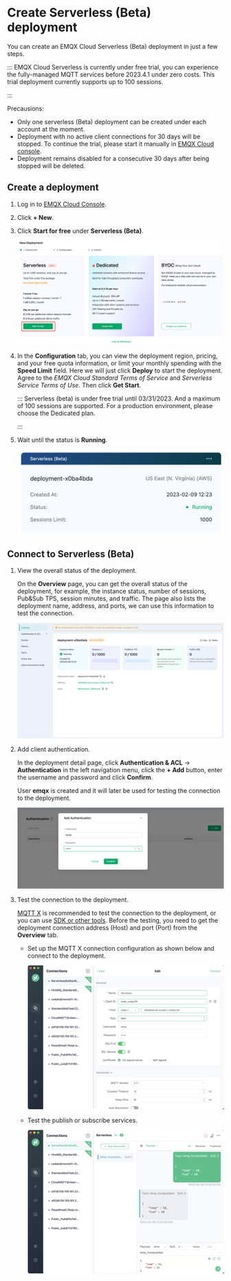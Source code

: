 # Create Serverless (Beta)  deployment 

You can create an EMQX Cloud Serverless (Beta) deployment in just a few steps. 

::: EMQX Cloud Serverless is currently under free trial, you can experience the fully-managed MQTT services before 2023.4.1 under zero costs. This trial deployment currently supports up to 100 sessions. 

:::

Precausions:

* Only one serverless  (Beta) deployment can be created under each account at the moment.
* Deployment with no active client connections for 30 days will be stopped. To continue the trial, please start it manually in [EMQX Cloud console](https://cloud.emqx.com/console/). 
* Deployment remains disabled for a consecutive 30 days after being stopped will be deleted.



## Create a deployment

1. Log in to [EMQX Cloud Console](https://cloud.emqx.com/console/). 


2. Click **+ New**.


3. Click **Start for free** under **Serverless (Beta)**.

   ![create_serverless](./_assets/create_serverless.png)

4. In the **Configuration** tab, you can view the deployment region, pricing, and your free quota information, or limit your monthly spending with the **Speed Limit** field. Here we will just click **Deploy** to start the deployment. Agree to the *EMQX Cloud Standard Terms of Service* and *Serverless Service Terms of Use*. Then click **Get Start**.

   ::: Serverless (beta) is under free trial until 03/31/2023. And a maximum of 100 sessions are supported. For a production environment, please choose the Dedicated plan.

   :::


5. Wait until the status is **Running**. 

   ![serverless_running](./_assets/create_serverless_status.png)

## Connect to Serverless (Beta)


1. View the overall status of the deployment. 

   On the **Overview** page, you can get the overall status of the deployment, for example, the instance status, number of sessions, Pub&Sub TPS, session minutes, and traffic. The page also lists the deployment name, address, and ports, we can use this information to test the connection. 

   ![connections](./_assets/serverless_overview.png)

2. Add client authentication. 

   In the deployment detail page, click **Authentication & ACL** -> **Authentication** in the left navigation menu, click the **+ Add** button, enter the username and password and click **Confirm**.

   User **emqx** is created and it will later be used for testing the connection to the deployment. 

   ![add_users](./_assets/serverless_auth.png)

3. Test the connection to the deployment. 

   [MQTT X](https://mqttx.app) is recommended to test the connection to the deployment, or you can use [SDK or other tools](../connect_to_deployments/overview.md). Before the testing, you need to get the deployment connection address (Host) and port (Port) from the **Overview** tab.

   * Set up the MQTT X connection configuration as shown below and connect to the deployment. 

     ![mqttx_mqtt](./_assets/mqttx_serverless.png)

   * Test the publish or subscribe services. 

     ![mqttx_mqtt](./_assets/mqttx_serverless_pub.png)
